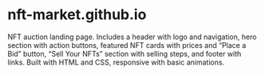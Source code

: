 # nft-market.github.io
NFT auction landing page. Includes a header with logo and navigation, hero section with action buttons, featured NFT cards with prices and “Place a Bid” button, “Sell Your NFTs” section with selling steps, and footer with links. Built with HTML and CSS, responsive with basic animations.
